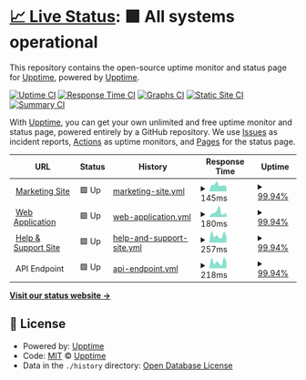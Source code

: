 # [📈 Live Status](https://status.meetpaidly.com): <!--live status--> **🟩 All systems operational**

This repository contains the open-source uptime monitor and status page for [Upptime](https://upptime.js.org), powered by [Upptime](https://github.com/upptime/upptime).

[![Uptime CI](https://github.com/Paidly/upptime/workflows/Uptime%20CI/badge.svg)](https://github.com/Paidly/upptime/actions?query=workflow%3A%22Uptime+CI%22)
[![Response Time CI](https://github.com/Paidly/upptime/workflows/Response%20Time%20CI/badge.svg)](https://github.com/Paidly/upptime/actions?query=workflow%3A%22Response+Time+CI%22)
[![Graphs CI](https://github.com/Paidly/upptime/workflows/Graphs%20CI/badge.svg)](https://github.com/Paidly/upptime/actions?query=workflow%3A%22Graphs+CI%22)
[![Static Site CI](https://github.com/Paidly/upptime/workflows/Static%20Site%20CI/badge.svg)](https://github.com/Paidly/upptime/actions?query=workflow%3A%22Static+Site+CI%22)
[![Summary CI](https://github.com/Paidly/upptime/workflows/Summary%20CI/badge.svg)](https://github.com/Paidly/upptime/actions?query=workflow%3A%22Summary+CI%22)

With [Upptime](https://upptime.js.org), you can get your own unlimited and free uptime monitor and status page, powered entirely by a GitHub repository. We use [Issues](https://github.com/upptime/upptime/issues) as incident reports, [Actions](https://github.com/Paidly/upptime/actions) as uptime monitors, and [Pages](https://status.meetpaidly.com) for the status page.

<!--start: status pages-->
<!-- This summary is generated by Upptime (https://github.com/upptime/upptime) -->
<!-- Do not edit this manually, your changes will be overwritten -->
<!-- prettier-ignore -->
| URL | Status | History | Response Time | Uptime |
| --- | ------ | ------- | ------------- | ------ |
| <img alt="" src="https://favicons.githubusercontent.com/meetpaidly.com" height="13"> [Marketing Site](https://meetpaidly.com) | 🟩 Up | [marketing-site.yml](https://github.com/Paidly/upptime/commits/HEAD/history/marketing-site.yml) | <details><summary><img alt="Response time graph" src="./graphs/marketing-site/response-time-week.png" height="20"> 145ms</summary><br><a href="https://status.meetpaidly.com/history/marketing-site"><img alt="Response time 276" src="https://img.shields.io/endpoint?url=https%3A%2F%2Fraw.githubusercontent.com%2FPaidly%2Fupptime%2FHEAD%2Fapi%2Fmarketing-site%2Fresponse-time.json"></a><br><a href="https://status.meetpaidly.com/history/marketing-site"><img alt="24-hour response time 147" src="https://img.shields.io/endpoint?url=https%3A%2F%2Fraw.githubusercontent.com%2FPaidly%2Fupptime%2FHEAD%2Fapi%2Fmarketing-site%2Fresponse-time-day.json"></a><br><a href="https://status.meetpaidly.com/history/marketing-site"><img alt="7-day response time 145" src="https://img.shields.io/endpoint?url=https%3A%2F%2Fraw.githubusercontent.com%2FPaidly%2Fupptime%2FHEAD%2Fapi%2Fmarketing-site%2Fresponse-time-week.json"></a><br><a href="https://status.meetpaidly.com/history/marketing-site"><img alt="30-day response time 148" src="https://img.shields.io/endpoint?url=https%3A%2F%2Fraw.githubusercontent.com%2FPaidly%2Fupptime%2FHEAD%2Fapi%2Fmarketing-site%2Fresponse-time-month.json"></a><br><a href="https://status.meetpaidly.com/history/marketing-site"><img alt="1-year response time 261" src="https://img.shields.io/endpoint?url=https%3A%2F%2Fraw.githubusercontent.com%2FPaidly%2Fupptime%2FHEAD%2Fapi%2Fmarketing-site%2Fresponse-time-year.json"></a></details> | <details><summary><a href="https://status.meetpaidly.com/history/marketing-site">99.94%</a></summary><a href="https://status.meetpaidly.com/history/marketing-site"><img alt="All-time uptime 100.00%" src="https://img.shields.io/endpoint?url=https%3A%2F%2Fraw.githubusercontent.com%2FPaidly%2Fupptime%2FHEAD%2Fapi%2Fmarketing-site%2Fuptime.json"></a><br><a href="https://status.meetpaidly.com/history/marketing-site"><img alt="24-hour uptime 99.58%" src="https://img.shields.io/endpoint?url=https%3A%2F%2Fraw.githubusercontent.com%2FPaidly%2Fupptime%2FHEAD%2Fapi%2Fmarketing-site%2Fuptime-day.json"></a><br><a href="https://status.meetpaidly.com/history/marketing-site"><img alt="7-day uptime 99.94%" src="https://img.shields.io/endpoint?url=https%3A%2F%2Fraw.githubusercontent.com%2FPaidly%2Fupptime%2FHEAD%2Fapi%2Fmarketing-site%2Fuptime-week.json"></a><br><a href="https://status.meetpaidly.com/history/marketing-site"><img alt="30-day uptime 99.99%" src="https://img.shields.io/endpoint?url=https%3A%2F%2Fraw.githubusercontent.com%2FPaidly%2Fupptime%2FHEAD%2Fapi%2Fmarketing-site%2Fuptime-month.json"></a><br><a href="https://status.meetpaidly.com/history/marketing-site"><img alt="1-year uptime 100.00%" src="https://img.shields.io/endpoint?url=https%3A%2F%2Fraw.githubusercontent.com%2FPaidly%2Fupptime%2FHEAD%2Fapi%2Fmarketing-site%2Fuptime-year.json"></a></details>
| <img alt="" src="https://favicons.githubusercontent.com/app.meetpaidly.com" height="13"> [Web Application](https://app.meetpaidly.com) | 🟩 Up | [web-application.yml](https://github.com/Paidly/upptime/commits/HEAD/history/web-application.yml) | <details><summary><img alt="Response time graph" src="./graphs/web-application/response-time-week.png" height="20"> 180ms</summary><br><a href="https://status.meetpaidly.com/history/web-application"><img alt="Response time 269" src="https://img.shields.io/endpoint?url=https%3A%2F%2Fraw.githubusercontent.com%2FPaidly%2Fupptime%2FHEAD%2Fapi%2Fweb-application%2Fresponse-time.json"></a><br><a href="https://status.meetpaidly.com/history/web-application"><img alt="24-hour response time 157" src="https://img.shields.io/endpoint?url=https%3A%2F%2Fraw.githubusercontent.com%2FPaidly%2Fupptime%2FHEAD%2Fapi%2Fweb-application%2Fresponse-time-day.json"></a><br><a href="https://status.meetpaidly.com/history/web-application"><img alt="7-day response time 180" src="https://img.shields.io/endpoint?url=https%3A%2F%2Fraw.githubusercontent.com%2FPaidly%2Fupptime%2FHEAD%2Fapi%2Fweb-application%2Fresponse-time-week.json"></a><br><a href="https://status.meetpaidly.com/history/web-application"><img alt="30-day response time 153" src="https://img.shields.io/endpoint?url=https%3A%2F%2Fraw.githubusercontent.com%2FPaidly%2Fupptime%2FHEAD%2Fapi%2Fweb-application%2Fresponse-time-month.json"></a><br><a href="https://status.meetpaidly.com/history/web-application"><img alt="1-year response time 225" src="https://img.shields.io/endpoint?url=https%3A%2F%2Fraw.githubusercontent.com%2FPaidly%2Fupptime%2FHEAD%2Fapi%2Fweb-application%2Fresponse-time-year.json"></a></details> | <details><summary><a href="https://status.meetpaidly.com/history/web-application">99.94%</a></summary><a href="https://status.meetpaidly.com/history/web-application"><img alt="All-time uptime 100.00%" src="https://img.shields.io/endpoint?url=https%3A%2F%2Fraw.githubusercontent.com%2FPaidly%2Fupptime%2FHEAD%2Fapi%2Fweb-application%2Fuptime.json"></a><br><a href="https://status.meetpaidly.com/history/web-application"><img alt="24-hour uptime 99.58%" src="https://img.shields.io/endpoint?url=https%3A%2F%2Fraw.githubusercontent.com%2FPaidly%2Fupptime%2FHEAD%2Fapi%2Fweb-application%2Fuptime-day.json"></a><br><a href="https://status.meetpaidly.com/history/web-application"><img alt="7-day uptime 99.94%" src="https://img.shields.io/endpoint?url=https%3A%2F%2Fraw.githubusercontent.com%2FPaidly%2Fupptime%2FHEAD%2Fapi%2Fweb-application%2Fuptime-week.json"></a><br><a href="https://status.meetpaidly.com/history/web-application"><img alt="30-day uptime 99.99%" src="https://img.shields.io/endpoint?url=https%3A%2F%2Fraw.githubusercontent.com%2FPaidly%2Fupptime%2FHEAD%2Fapi%2Fweb-application%2Fuptime-month.json"></a><br><a href="https://status.meetpaidly.com/history/web-application"><img alt="1-year uptime 100.00%" src="https://img.shields.io/endpoint?url=https%3A%2F%2Fraw.githubusercontent.com%2FPaidly%2Fupptime%2FHEAD%2Fapi%2Fweb-application%2Fuptime-year.json"></a></details>
| <img alt="" src="https://favicons.githubusercontent.com/help.meetpaidly.com" height="13"> [Help & Support Site](https://help.meetpaidly.com) | 🟩 Up | [help-and-support-site.yml](https://github.com/Paidly/upptime/commits/HEAD/history/help-and-support-site.yml) | <details><summary><img alt="Response time graph" src="./graphs/help-and-support-site/response-time-week.png" height="20"> 257ms</summary><br><a href="https://status.meetpaidly.com/history/help-and-support-site"><img alt="Response time 441" src="https://img.shields.io/endpoint?url=https%3A%2F%2Fraw.githubusercontent.com%2FPaidly%2Fupptime%2FHEAD%2Fapi%2Fhelp-and-support-site%2Fresponse-time.json"></a><br><a href="https://status.meetpaidly.com/history/help-and-support-site"><img alt="24-hour response time 206" src="https://img.shields.io/endpoint?url=https%3A%2F%2Fraw.githubusercontent.com%2FPaidly%2Fupptime%2FHEAD%2Fapi%2Fhelp-and-support-site%2Fresponse-time-day.json"></a><br><a href="https://status.meetpaidly.com/history/help-and-support-site"><img alt="7-day response time 257" src="https://img.shields.io/endpoint?url=https%3A%2F%2Fraw.githubusercontent.com%2FPaidly%2Fupptime%2FHEAD%2Fapi%2Fhelp-and-support-site%2Fresponse-time-week.json"></a><br><a href="https://status.meetpaidly.com/history/help-and-support-site"><img alt="30-day response time 291" src="https://img.shields.io/endpoint?url=https%3A%2F%2Fraw.githubusercontent.com%2FPaidly%2Fupptime%2FHEAD%2Fapi%2Fhelp-and-support-site%2Fresponse-time-month.json"></a><br><a href="https://status.meetpaidly.com/history/help-and-support-site"><img alt="1-year response time 441" src="https://img.shields.io/endpoint?url=https%3A%2F%2Fraw.githubusercontent.com%2FPaidly%2Fupptime%2FHEAD%2Fapi%2Fhelp-and-support-site%2Fresponse-time-year.json"></a></details> | <details><summary><a href="https://status.meetpaidly.com/history/help-and-support-site">99.94%</a></summary><a href="https://status.meetpaidly.com/history/help-and-support-site"><img alt="All-time uptime 99.99%" src="https://img.shields.io/endpoint?url=https%3A%2F%2Fraw.githubusercontent.com%2FPaidly%2Fupptime%2FHEAD%2Fapi%2Fhelp-and-support-site%2Fuptime.json"></a><br><a href="https://status.meetpaidly.com/history/help-and-support-site"><img alt="24-hour uptime 99.58%" src="https://img.shields.io/endpoint?url=https%3A%2F%2Fraw.githubusercontent.com%2FPaidly%2Fupptime%2FHEAD%2Fapi%2Fhelp-and-support-site%2Fuptime-day.json"></a><br><a href="https://status.meetpaidly.com/history/help-and-support-site"><img alt="7-day uptime 99.94%" src="https://img.shields.io/endpoint?url=https%3A%2F%2Fraw.githubusercontent.com%2FPaidly%2Fupptime%2FHEAD%2Fapi%2Fhelp-and-support-site%2Fuptime-week.json"></a><br><a href="https://status.meetpaidly.com/history/help-and-support-site"><img alt="30-day uptime 99.99%" src="https://img.shields.io/endpoint?url=https%3A%2F%2Fraw.githubusercontent.com%2FPaidly%2Fupptime%2FHEAD%2Fapi%2Fhelp-and-support-site%2Fuptime-month.json"></a><br><a href="https://status.meetpaidly.com/history/help-and-support-site"><img alt="1-year uptime 99.99%" src="https://img.shields.io/endpoint?url=https%3A%2F%2Fraw.githubusercontent.com%2FPaidly%2Fupptime%2FHEAD%2Fapi%2Fhelp-and-support-site%2Fuptime-year.json"></a></details>
| <img alt="" src="https://favicons.githubusercontent.com/null" height="13"> API Endpoint | 🟩 Up | [api-endpoint.yml](https://github.com/Paidly/upptime/commits/HEAD/history/api-endpoint.yml) | <details><summary><img alt="Response time graph" src="./graphs/api-endpoint/response-time-week.png" height="20"> 218ms</summary><br><a href="https://status.meetpaidly.com/history/api-endpoint"><img alt="Response time 343" src="https://img.shields.io/endpoint?url=https%3A%2F%2Fraw.githubusercontent.com%2FPaidly%2Fupptime%2FHEAD%2Fapi%2Fapi-endpoint%2Fresponse-time.json"></a><br><a href="https://status.meetpaidly.com/history/api-endpoint"><img alt="24-hour response time 158" src="https://img.shields.io/endpoint?url=https%3A%2F%2Fraw.githubusercontent.com%2FPaidly%2Fupptime%2FHEAD%2Fapi%2Fapi-endpoint%2Fresponse-time-day.json"></a><br><a href="https://status.meetpaidly.com/history/api-endpoint"><img alt="7-day response time 218" src="https://img.shields.io/endpoint?url=https%3A%2F%2Fraw.githubusercontent.com%2FPaidly%2Fupptime%2FHEAD%2Fapi%2Fapi-endpoint%2Fresponse-time-week.json"></a><br><a href="https://status.meetpaidly.com/history/api-endpoint"><img alt="30-day response time 254" src="https://img.shields.io/endpoint?url=https%3A%2F%2Fraw.githubusercontent.com%2FPaidly%2Fupptime%2FHEAD%2Fapi%2Fapi-endpoint%2Fresponse-time-month.json"></a><br><a href="https://status.meetpaidly.com/history/api-endpoint"><img alt="1-year response time 343" src="https://img.shields.io/endpoint?url=https%3A%2F%2Fraw.githubusercontent.com%2FPaidly%2Fupptime%2FHEAD%2Fapi%2Fapi-endpoint%2Fresponse-time-year.json"></a></details> | <details><summary><a href="https://status.meetpaidly.com/history/api-endpoint">99.94%</a></summary><a href="https://status.meetpaidly.com/history/api-endpoint"><img alt="All-time uptime 99.94%" src="https://img.shields.io/endpoint?url=https%3A%2F%2Fraw.githubusercontent.com%2FPaidly%2Fupptime%2FHEAD%2Fapi%2Fapi-endpoint%2Fuptime.json"></a><br><a href="https://status.meetpaidly.com/history/api-endpoint"><img alt="24-hour uptime 99.58%" src="https://img.shields.io/endpoint?url=https%3A%2F%2Fraw.githubusercontent.com%2FPaidly%2Fupptime%2FHEAD%2Fapi%2Fapi-endpoint%2Fuptime-day.json"></a><br><a href="https://status.meetpaidly.com/history/api-endpoint"><img alt="7-day uptime 99.94%" src="https://img.shields.io/endpoint?url=https%3A%2F%2Fraw.githubusercontent.com%2FPaidly%2Fupptime%2FHEAD%2Fapi%2Fapi-endpoint%2Fuptime-week.json"></a><br><a href="https://status.meetpaidly.com/history/api-endpoint"><img alt="30-day uptime 99.99%" src="https://img.shields.io/endpoint?url=https%3A%2F%2Fraw.githubusercontent.com%2FPaidly%2Fupptime%2FHEAD%2Fapi%2Fapi-endpoint%2Fuptime-month.json"></a><br><a href="https://status.meetpaidly.com/history/api-endpoint"><img alt="1-year uptime 99.94%" src="https://img.shields.io/endpoint?url=https%3A%2F%2Fraw.githubusercontent.com%2FPaidly%2Fupptime%2FHEAD%2Fapi%2Fapi-endpoint%2Fuptime-year.json"></a></details>

<!--end: status pages-->

[**Visit our status website →**](https://status.meetpaidly.com)

## 📄 License

- Powered by: [Upptime](https://github.com/upptime/upptime)
- Code: [MIT](./LICENSE) © [Upptime](https://upptime.js.org)
- Data in the `./history` directory: [Open Database License](https://opendatacommons.org/licenses/odbl/1-0/)
